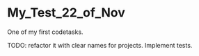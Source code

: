 # My_Test_22_of_Nov
One of my first codetasks.

TODO: refactor it with clear names for projects. Implement tests.
